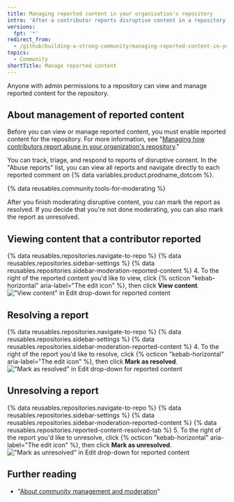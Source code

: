 ```yaml
---
title: Managing reported content in your organization's repository
intro: 'After a contributor reports disruptive content in a repository, repository maintainers can view and manage the report.'
versions:
  fpt: '*'
redirect_from:
  - /github/building-a-strong-community/managing-reported-content-in-your-organizations-repository
topics:
  - Community
shortTitle: Manage reported content
---
```


Anyone with admin permissions to a repository can view and manage reported content for the repository.

## About management of reported content

Before you can view or manage reported content, you must enable reported content for the repository. For more information, see "[Managing how contributors report abuse in your organization's repository](/communities/moderating-comments-and-conversations/managing-how-contributors-report-abuse-in-your-organizations-repository)."

You can track, triage, and respond to reports of disruptive content. In the "Abuse reports" list, you can view all reports and navigate directly to each reported comment on {% data variables.product.prodname_dotcom %}.

{% data reusables.community.tools-for-moderating %}

After you finish moderating disruptive content, you can mark the report as resolved. If you decide that you're not done moderating, you can also mark the report as unresolved.

## Viewing content that a contributor reported

{% data reusables.repositories.navigate-to-repo %}
{% data reusables.repositories.sidebar-settings %}
{% data reusables.repositories.sidebar-moderation-reported-content %}
4. To the right of the reported content you'd like to view, click {% octicon "kebab-horizontal" aria-label="The edit icon" %}, then click **View content**.
  !["View content" in Edit drop-down for reported content](/assets/images/help/repository/reported-content-report-view-content.png)

## Resolving a report

{% data reusables.repositories.navigate-to-repo %}
{% data reusables.repositories.sidebar-settings %}
{% data reusables.repositories.sidebar-moderation-reported-content %}
4. To the right of the report you'd like to resolve, click {% octicon "kebab-horizontal" aria-label="The edit icon" %}, then click **Mark as resolved**.
  !["Mark as resolved" in Edit drop-down for reported content](/assets/images/help/repository/reported-content-mark-report-as-resolved.png)

## Unresolving a report

{% data reusables.repositories.navigate-to-repo %}
{% data reusables.repositories.sidebar-settings %}
{% data reusables.repositories.sidebar-moderation-reported-content %}
{% data reusables.repositories.reported-content-resolved-tab %}
5. To the right of the report you'd like to unresolve, click {% octicon "kebab-horizontal" aria-label="The edit icon" %}, then click **Mark as unresolved**.
  !["Mark as unresolved" in Edit drop-down for reported content](/assets/images/help/repository/reported-content-mark-report-as-unresolved.png)

## Further reading

- "[About community management and moderation](/communities/setting-up-your-project-for-healthy-contributions/about-community-management-and-moderation)"

